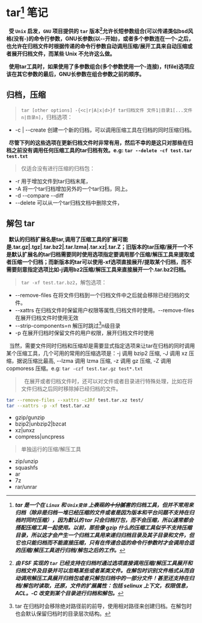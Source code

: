 # tar[^tar] 笔记

**&nbsp;&nbsp;受 `Unix` 启发，`GNU` 项目提供的 `tar` 版本[^version]允许长短参数组合(可以传递类似bsd风格(没有-)的命令行参数，GNU长参数(以--开始)，或者多个参数连在一个-之后，也允许在归档文件时根据传递的命令行参数自动调用压缩/展开工具来自动压缩或者展开归档文件，而某些 Unix 不允许这么做。**

**&nbsp;&nbsp;使用tar工具时，如果使用了多参数组合(多个参数使用一个-连接)，f(file)选项应该在其它参数的最后，GNU长参数在组合参数之前的顺序。**

## 归档，压缩

> `tar [other options] -{<c|r|A|x|d>}f tar归档文件 文件1|目录1[...文件n|目录n]`，归档选项：

+ -c | --create 创建一个新的归档，可以调用压缩工具在归档的同时压缩归档。

**&nbsp;&nbsp;尽管下列的这些选项在更新归档文件时非常有用，然后不幸的是这只对那些在归档之前没有调用任何压缩工具的tar归档有效。e.g: `tar --delete -cf test.tar test.txt`**

> 仅适合没有进行压缩的归档包：

+ -r 用于增加文件到tar归档末尾，
+ -A 将一个tar归档增加另外的一个tar归档，同上。
+ -d --compare --diff
+ --delete 可以从一个tar归档文档中删除文件，

## 解包 tar
 
**&nbsp;&nbsp;默认的归档扩展名是tar,调用了压缩工具的扩展可能是.tar.gz|.tgz|.tar.bz2|.tar.lzma|.tar.xz|.tar.Z；旧版本的tar压缩/展开一个不是默认扩展名的tar归档需要同时使用选项指定要调用那个压缩/解压工具来提取或者压缩一个归档；而新版本的tar可以使用-xf选项直接展开/提取某个归档，而不需要刻意指定选项比如-j调用bz2压缩/解压工具来直接展开一个.tar.bz2归档。**

>  `tar -xf test.tar.bz2`，解包选项：

+ --remove-files 在将文件归档到一个归档文件中之后就会移除已经归档的文件。
+ --xattrs 在归档文件时保留用户权限等属性,归档文件时使用。--remove-files在展开归档文件时使用无效
+ --strip-components=n 解压时跳过[^strip]n级目录
+ -p 在展开归档时保留文件的用户权限，展开归档文件时使用

[^strip]: tar 在归档时会移除绝对路径前的前导，使用相对路径来创建归档。在解包时也会默认保留归档时的目录层次结构。

&nbsp;&nbsp;当然，需要文件同时归档和压缩却是需要显式指定选项来让tar在归档的同时调用某个压缩工具，几个可用的常用的压缩选项是：-j 调用 bzip2 压缩, -J 调用 xz 压缩，据说压缩比最高, --lzma 调用 lzma 压缩, -z 调用 gz 压缩, -Z 调用 copmoress 压缩。e.g: `tar -czf test.tar.gz test*.txt`

> &nbsp;&nbsp;在展开或者归档文件时，还可以对文件或者目录进行特殊处理，比如在将文件归档之后同时移除掉已经归档的文件。

```Bash
tar --remove-files --xattrs -cJRf test.tar.xz test/
tar --xattrs -p -xf test.tar.xz
```

+ gzip/gunzip
+ bzip2|unbzip2|bzcat
+ xz|unxz
+ compress|uncpress

> 单独运行的压缩/解压工具

+ zip/unzip
+ squashfs
+ ar
+ 7z
+ rar/unrar


[^tar]: ***tar 是一个在 `Linux` 和 `Unix变体` 上~~表现的十分腻害~~的归档工具，但并不常用来归档（除非是归档一堆已经压缩的文件或者是因为版本和平台问题不支持在归档时同时压缩），因为默认的 tar 只会归档打包，而不会压缩，所以通常都会搭配压缩工具一起使用。以前，那些像 gzip 什么的压缩工具似乎不支持压缩目录，所以这才会产生一个归档工具用来递归归档目录及其子目录和文件，但它也只能归档而不能直接压缩，只有在传递合适的命令行参数时才会调用合适的压缩/解压工具进行归档/解包之后的工作。***

[^version]: ***由 FSF 实现的 `tar` 已经支持在归档时通过选项直接调用压缩/解压工具展开和归档文件及目录并可以忽略某些或者某类文件。在解包时识别文件格式从而自动调用解压工具展开归档包或者只解包归档中的一部分文件！甚至还支持在归档/解包时读取，还原，文件的扩展属性：包括 selinux 上下文，权限信息，ACL。-C 改变到某个目录进行归档和解包。***
